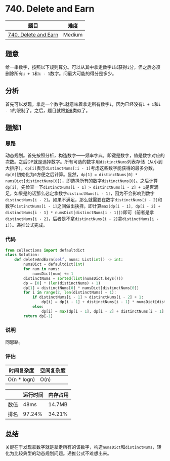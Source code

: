 # 740. Delete and Earn

| 题目 | 难度 |
| ---- | ---- |
| [740. Delete and Earn](https://leetcode.com/problems/delete-and-earn/) | Medium |

## 题意

给一串数字，按照以下规则算分。可以从其中拿走数字`i`以获得`i`分，但之后必须删除所有`i + 1`和`i - 1`数字。问最大可能的得分是多少。

## 分析

首先可以发现，拿走一个数字`i`就意味着拿走所有数字`i`，因为已经没有`i + 1`和`i - 1`的限制了。之后，题目就跟[198](198.md)类似了。

## 题解1

### 思路

动态规划。首先按照分析，构造数字——频率字典，即键是数字，值是数字对应的次数。之后DP就是选择数字。所有可选的数字用`distinctNums`列表存储（从小到大排序），`dp[i]`表示`distinctNums[:i - 1]`考虑这些数字能获得的最多分数，`dp[0]`初始化为`0`方便之后计算。显然，`dp[1] = distinctNums[0] * numsDict[distinctNums[0]]`，即选择所有的数字`distinctNums[0]`。之后计算`dp[i]`，先检查一下`distinctNums[i - 1] > distinctNums[i - 2] + 1`是否满足，如果是的话那么必定拿数字`distinctNums[i - 1]`，因为不会影响到数字`distinctNums[i - 2]`。如果不满足，那么就需要在数字`distinctNums[i - 2]`和数字`distinctNums[i - 1]`之间做出抉择，即计算`max(dp[i - 1], dp[i - 2] + distinctNums[i - 1] * numsDict[distinctNums[i - 1]])`即可（前者是拿`distinctNums[i - 2]`，后者是不拿`distinctNums[i - 2]`拿`distinctNums[i - 1]`）。递推公式完成。

### 代码

```python
from collections import defaultdict
class Solution:
    def deleteAndEarn(self, nums: List[int]) -> int:
        numsDict = defaultdict(int)
        for num in nums:
            numsDict[num] += 1
        distinctNums = sorted(list(numsDict.keys()))
        dp = [0] * (len(distinctNums) + 1)
        dp[1] = distinctNums[0] * numsDict[distinctNums[0]]
        for i in range(2, len(distinctNums) + 1):
            if distinctNums[i - 1] > distinctNums[i - 2] + 1:
                dp[i] = dp[i - 1] + distinctNums[i - 1] * numsDict[distinctNums[i - 1]]
            else:
                dp[i] = max(dp[i - 1], dp[i - 2] + distinctNums[i - 1] * numsDict[distinctNums[i - 1]])
        return dp[-1]
```

### 说明

同思路。

### 评估

| 时间复杂度 | 空间复杂度 |
| ---- | ---- |
| O(n * logn) | O(n) |

| | 运行时间 | 内存占用 |
| ---- | ---- | ---- |
| 数值 | 48ms | 14.7MB |
| 排名 | 97.24% | 34.21% |

## 总结

关键在于发现拿数字就是拿走所有的该数字，构造`numsDict`和`distinctNums`，转化为比较典型的动态规划问题。递推公式不难想出来。
